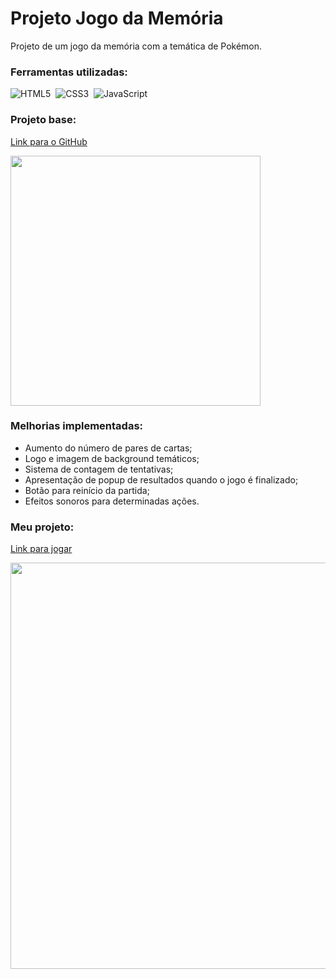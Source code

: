 # Projeto Jogo da Memória
 Projeto de um jogo da memória com a temática de Pokémon.

 ### Ferramentas utilizadas:

![HTML5](https://img.shields.io/badge/html5-%23E34F26.svg?style=for-the-badge&logo=html5&logoColor=white)&nbsp;
![CSS3](https://img.shields.io/badge/css3-%231572B6.svg?style=for-the-badge&logo=css3&logoColor=white)&nbsp;
![JavaScript](https://img.shields.io/badge/javascript-%23323330.svg?style=for-the-badge&logo=javascript&logoColor=%23F7DF1E)&nbsp;
 
### Projeto base:

<a href="https://github.com/SpruceGabriela/jogo-da-memoria-dio">Link para o GitHub</a>

<img width="400" height="400" src="https://user-images.githubusercontent.com/28987245/174675485-6eac908d-20fe-4a6a-b167-f688c00c2944.png">

### Melhorias implementadas:

 - Aumento do número de pares de cartas;
 - Logo e imagem de background temáticos;
 - Sistema de contagem de tentativas;
 - Apresentação de popup de resultados quando o jogo é finalizado;
 - Botão para reinício da partida;
 - Efeitos sonoros para determinadas ações.

### Meu projeto:

<a href="https://rldcarvalho.github.io/projeto-jogo-da-memoria/index.html">Link para jogar</a>

<img width="600" height="650" src="https://user-images.githubusercontent.com/28987245/174675880-cb61b8c5-d895-4e0f-a5ea-82295e243a3a.gif">
